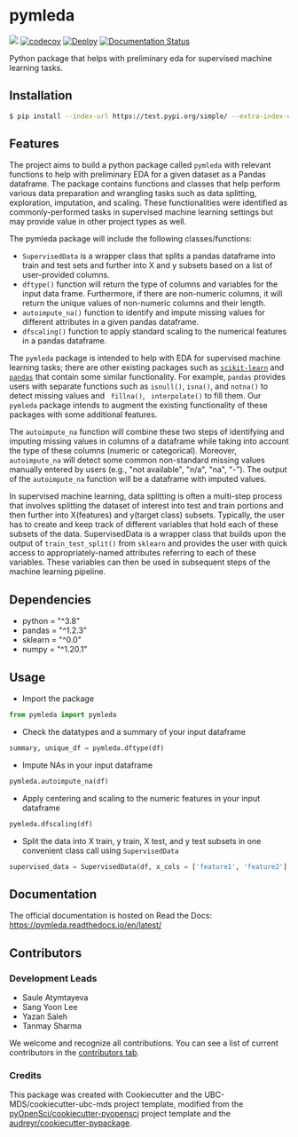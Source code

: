 # pymleda 

![](https://github.com/UBC-MDS/pymleda/workflows/build/badge.svg) [![codecov](https://codecov.io/gh/UBC-MDS/pymleda/branch/main/graph/badge.svg)](https://codecov.io/gh/UBC-MDS/pymleda) [![Deploy](https://github.com/UBC-MDS/pymleda/actions/workflows/deploy.yml/badge.svg)](https://github.com/UBC-MDS/pymleda/actions/workflows/deploy.yml) [![Documentation Status](https://readthedocs.org/projects/pymleda/badge/?version=latest)](https://pymleda.readthedocs.io/en/latest/?badge=latest)

Python package that helps with preliminary eda for supervised machine learning tasks.

## Installation

```bash
$ pip install --index-url https://test.pypi.org/simple/ --extra-index-url https://pypi.org/simple pymleda
```

## Features

The project aims to build a python package called `pymleda` with relevant functions to help with preliminary EDA for a given dataset as a Pandas dataframe. The package contains functions and classes that help perform various data preparation and wrangling tasks such as data splitting, exploration, imputation, and scaling. These functionalities were identified as commonly-performed tasks in supervised machine learning settings but may provide value in other project types as well.

The pymleda package will include the following classes/functions:
-	 `SupervisedData` is a wrapper class that splits a pandas dataframe into train and test sets and further into X and y subsets based on a list of user-provided columns.	
-	`dftype()` function will return the type of columns and variables for the input data frame. Furthermore, if there are non-numeric columns, it will return the unique values of non-numeric columns and their length.
-	`autoimpute_na()` function to identify and impute missing values for different attributes in a given pandas dataframe.
-	`dfscaling()` function to apply standard scaling to the numerical features in a pandas dataframe.

The `pymleda` package is intended to help with EDA for supervised machine learning tasks; there are other existing packages such as [`scikit-learn`](https://scikit-learn.org) and [`pandas`](https://pandas.pydata.org) that contain some similar functionality. For example, `pandas` provides users with separate functions such as `isnull()`, `isna()`, and `notna()` to detect missing values and ` fillna()`, ` interpolate()` to fill them. Our `pymleda` package intends to augment the existing functionality of these packages with some additional features. 

The `autoimpute_na` function will combine these two steps of identifying and imputing missing values in columns of a dataframe while taking into account the type of these columns (numeric or categorical). Moreover, `autoimpute_na` will detect some common non-standard missing values manually entered by users (e.g., "not available", "n/a", "na", "-"). The output of the `autoimpute_na` function will be a dataframe with imputed values.

In supervised machine learning, data splitting is often a multi-step process that involves splitting the dataset of interest into test and train portions and then further into X(features) and y(target class) subsets. Typically, the user has to create and keep track of different variables that hold each of these subsets of the data. SupervisedData is a wrapper class that builds upon the output of `train_test_split()` from `sklearn` and provides the user with quick access to appropriately-named attributes referring to each of these variables. These variables can then be used in subsequent steps of the machine learning pipeline.

## Dependencies

- python = "^3.8"
- pandas = "^1.2.3"
- sklearn = "^0.0"
- numpy = "^1.20.1"

## Usage

- Import the package
```Python
from pymleda import pymleda
```

- Check the datatypes and a summary of your input dataframe
```Python
summary, unique_df = pymleda.dftype(df)
```

- Impute NAs in your input dataframe
```Python
pymleda.autoimpute_na(df)
```
- Apply centering and scaling to the numeric features in your input dataframe
```Python
pymleda.dfscaling(df)
```

- Split the data into X train, y train, X test, and y test subsets in one convenient class call using `SupervisedData`
```Python
supervised_data = SupervisedData(df, x_cols = ['feature1', 'feature2'], y_cols = ['target'])
```

## Documentation

The official documentation is hosted on Read the Docs: https://pymleda.readthedocs.io/en/latest/

## Contributors

### Development Leads

- Saule Atymtayeva
- Sang Yoon Lee
- Yazan Saleh
- Tanmay Sharma

We welcome and recognize all contributions. You can see a list of current contributors in the [contributors tab](https://github.com/UBC-MDS/pymleda/graphs/contributors).

### Credits

This package was created with Cookiecutter and the UBC-MDS/cookiecutter-ubc-mds project template, modified from the [pyOpenSci/cookiecutter-pyopensci](https://github.com/pyOpenSci/cookiecutter-pyopensci) project template and the [audreyr/cookiecutter-pypackage](https://github.com/audreyr/cookiecutter-pypackage).
